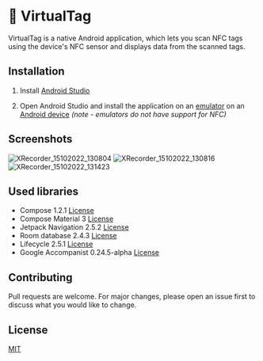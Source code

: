 # 🔑  VirtualTag

VirtualTag is a native Android application, which lets you scan NFC tags using the device's NFC sensor and displays data from the scanned tags.

## Installation

1. Install [Android Studio](https://developer.android.com/studio/install)

2. Open Android Studio and install the application on an [emulator](https://developer.android.com/studio/run/emulator) on an [Android device](https://developer.android.com/studio/run/device) *(note - emulators do not have support for NFC)*

## Screenshots

![XRecorder_15102022_130804](https://user-images.githubusercontent.com/91802386/195981888-0016187d-210a-4917-ba07-5dd213150e1c.jpg)
![XRecorder_15102022_130816](https://user-images.githubusercontent.com/91802386/195981890-d573fc3d-e09b-4842-95d6-9277331b15b1.jpg)
![XRecorder_15102022_131423](https://user-images.githubusercontent.com/91802386/195981891-30d148d6-cd42-415e-addd-131e0e6ed1cb.png)

## Used libraries

- Compose 1.2.1 [License](https://developer.android.com/license)
- Compose Material 3 [License](https://developer.android.com/license)
- Jetpack Navigation 2.5.2 [License](https://developer.android.com/license)
- Room database 2.4.3 [License](https://developer.android.com/license)
- Lifecycle 2.5.1 [License](https://developer.android.com/license)
- Google Accompanist 0.24.5-alpha [License](https://github.com/google/accompanist/blob/main/LICENSE)

## Contributing
Pull requests are welcome. For major changes, please open an issue first to discuss what you would like to change.

## License
[MIT](https://choosealicense.com/licenses/mit/)
